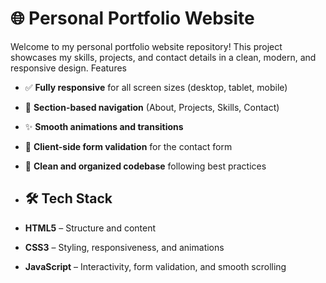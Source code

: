 # 🌐 Personal Portfolio Website

Welcome to my personal portfolio website repository! This project showcases my skills, projects, and contact details in a clean, modern, and responsive design.
 Features

- ✅ **Fully responsive** for all screen sizes (desktop, tablet, mobile)
- 🎯 **Section-based navigation** (About, Projects, Skills, Contact)
- ✨ **Smooth animations and transitions**
- 🧾 **Client-side form validation** for the contact form
- 🔧 **Clean and organized codebase** following best practices

- ## 🛠️ Tech Stack

- **HTML5** – Structure and content
- **CSS3** – Styling, responsiveness, and animations
- **JavaScript** – Interactivity, form validation, and smooth scrolling
